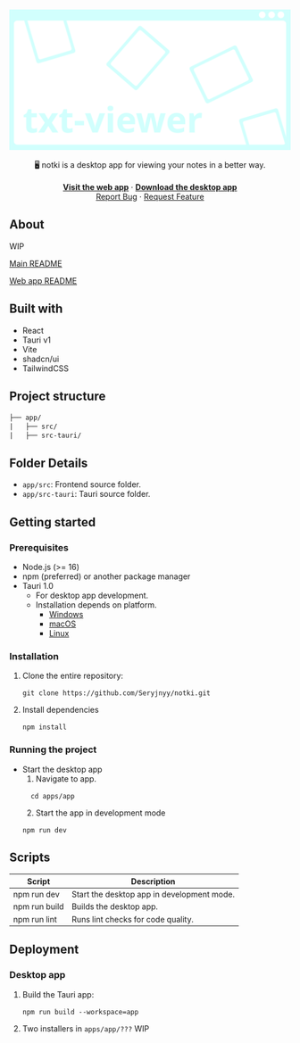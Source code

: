 <!-- PROJECT LOGO -->
<br />
<div align="center">

![Logo](/Images/banner.svg)

  <p align="center">
    🖥️ notki is a desktop app for viewing your notes in a better way.
    </br>
    </br>
    <a href="https://notki-app.netlify.app/"><strong>Visit the web app</strong></a>
    ·
    <a href="https://github.com/Seryjnyy/notki/releases"><strong>Download the desktop app</strong></a>
    <br />
    <a href="https://github.com/Seryjnyy/notki/issues/new?assignees=&labels=&projects=&template=bug_report.md&title=">Report Bug</a>
    ·
    <a href="https://github.com/Seryjnyy/notki/issues/new?assignees=&labels=&projects=&template=feature_request.md&title=">Request Feature</a>
  </p>
</div>

<!-- TABLE OF CONTENTS -->
<!-- <details>
  <summary>Table of Contents</summary>
  <ol>
    <li>
      <a href="#about">About</a>
    </li>
    <li><a href="#built-with">Built with</a></li>
    <li><a href="#usage">Usage</a></li>
    <li><a href="#status">Status</a></li>
    <li>
      <a href="#getting-started">Getting Started</a>
      <ul>
        <li><a href="#locally">Locally</a>
          <ul>
            <li><a href="#for-development">For development</a></li>
            <li><a href="#locally">Just running it</a></li>
          </ul>
        </li>
      </ul>
    </li>
  </ol>
</details> -->

## About

WIP

[Main README](/README.md)

[Web app README](/www/README.md)

## Built with

-   React
-   Tauri v1
-   Vite
-   shadcn/ui
-   TailwindCSS

## Project structure

```
├── app/
|   ├── src/
|   ├── src-tauri/
```

## Folder Details

-   `app/src`: Frontend source folder.
-   `app/src-tauri`: Tauri source folder.

## Getting started

### Prerequisites

-   Node.js (>= 16)
-   npm (preferred) or another package manager
-   Tauri 1.0
    -   For desktop app development.
    -   Installation depends on platform.
        -   [Windows](https://v1.tauri.app/v1/guides/getting-started/prerequisites)
        -   [macOS](https://v1.tauri.app/v1/guides/getting-started/prerequisites#setting-up-macos)
        -   [Linux](https://v1.tauri.app/v1/guides/getting-started/prerequisites#setting-up-macos)

### Installation

1. Clone the entire repository:

    ```
    git clone https://github.com/Seryjnyy/notki.git
    ```

2. Install dependencies

    ```
    npm install
    ```

### Running the project

-   Start the desktop app
    1. Navigate to app.
    ```
      cd apps/app
    ```
    2. Start the app in development mode
    ```
    npm run dev
    ```

## Scripts

| Script        | Description                                |
| ------------- | ------------------------------------------ |
| npm run dev   | Start the desktop app in development mode. |
| npm run build | Builds the desktop app.                    |
| npm run lint  | Runs lint checks for code quality.         |

## Deployment

### Desktop app

1. Build the Tauri app:

    ```
    npm run build --workspace=app
    ```

2. Two installers in `apps/app/???` WIP
